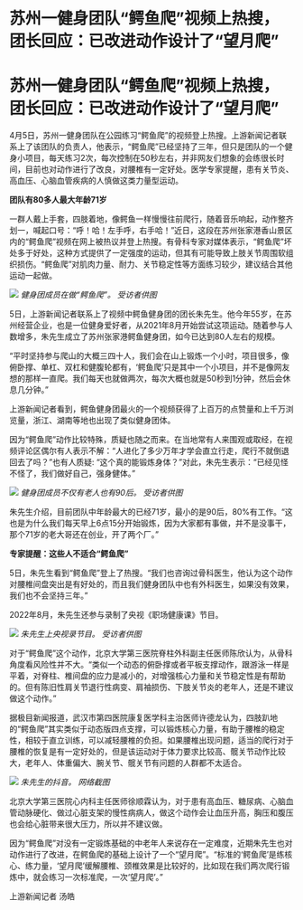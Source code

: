 # 苏州一健身团队“鳄鱼爬”视频上热搜，团长回应：已改进动作设计了“望月爬”

# 苏州一健身团队“鳄鱼爬”视频上热搜，团长回应：已改进动作设计了“望月爬”

4月5日，苏州一健身团队在公园练习“鳄鱼爬”的视频登上热搜。上游新闻记者联系上了该团队的负责人，他表示，“鳄鱼爬”已经坚持了三年，但只是团队的一个健身小项目，每天练习2次，每次控制在50秒左右，并非网友们想象的会练很长时间，目前也对动作进行了改良，对腰椎有一定好处。医学专家提醒，患有关节炎、高血压、心脑血管疾病的人慎做这类力量型运动。

**团队有80多人最大年龄71岁**

一群人戴上手套，四肢着地，像鳄鱼一样慢慢往前爬行，随着音乐响起，动作整齐划一，喊起口号：“呼！哈！左手呼，右手哈！”近日，这段在苏州张家港香山景区内的“鳄鱼爬”视频在网上被热议并登上热搜。有骨科专家对媒体表示，“鳄鱼爬”坏处多于好处，这种方式提供了一定强度的运动，但其有可能导致上肢关节周围软组织损伤。“鳄鱼爬”对肌肉力量、耐力、关节稳定性等方面练习较少，建议结合其他运动一起做。

![](https://inews.gtimg.com/om_bt/OICRfgh2aWgRDhIMFm77qTJ6_He7z7R3gaoAFnHTBXFvMAA/1000)
_健身团成员在做“鳄鱼爬”。 受访者供图_

5日，上游新闻记者联系上了视频中鳄鱼健身团的团长朱先生。他今年55岁，在苏州经营企业，也是一位健身爱好者，从2021年8月开始尝试这项运动。随着参与人数增多，朱先生成立了苏州张家港鳄鱼健身团，如今已达到80人左右的规模。

“平时坚持参与爬山的大概三四十人，我们会在山上锻炼一个小时，项目很多，像俯卧撑、单杠、双杠和健腹轮都有，‘鳄鱼爬’只是其中一个小项目，并不是像网友想的那样一直爬。我们每天也就做两次，每次大概也就是50秒到1分钟，然后会休息几分钟。”

上游新闻记者看到，鳄鱼健身团最火的一个视频获得了上百万的点赞量和上千万浏览量，浙江、湖南等地也出现了类似健身团体。

因为“鳄鱼爬”动作比较特殊，质疑也随之而来。在当地常有人来围观或取经，在视频评论区偶尔有人表示不解：“人进化了多少万年才学会直立行走，爬行不就倒退回去了吗？”也有人质疑:
“这个真的能锻炼身体？”对此，朱先生表示：“已经见怪不怪了，我们做好自己，强身健体。”

![](https://inews.gtimg.com/om_bt/OJ436G4ODvttQu_K5SnyOkJIQO2XrZtMZ3vKNTDK5E5AgAA/1000)
_健身团成员不仅有老人也有90后。 受访者供图_

朱先生介绍，目前团队中年龄最大的已经71岁，最小的是90后，80%有工作。“这也是为什么我们每天早上6点15分开始锻炼，因为大家都有事做，并不是没事干，那个71岁的老大哥还在创业，开了两个厂。”

**专家提醒：这些人不适合“鳄鱼爬”**

5日，朱先生看到“鳄鱼爬”登上了热搜。“我们也咨询过骨科医生，他认为这个动作对腰椎间盘突出是有好处的，而且我们健身团队中也有外科医生，如果没有效果，我们也不会坚持三年。”

2022年8月，朱先生还参与录制了央视《职场健康课》节目。

![](https://inews.gtimg.com/om_bt/ORcHYzDid9mVyGytx_gv5X1X3oaCqtEH_SGdtTrDQMuucAA/1000)
_朱先生上央视录节目。 受访者供图_

对于“鳄鱼爬”这个动作，北京大学第三医院脊柱外科副主任医师陈欣认为，从骨科角度看风险性并不大。“类似一个动态的俯卧撑或者平板支撑动作，跟游泳一样是平着，对脊柱、椎间盘的应力是减小的，对增强核心力量和关节稳定性是有帮助的。但有陈旧性肩关节退行性病变、肩袖损伤、下肢关节炎的老年人，还是不建议做这个动作。”

据极目新闻报道，武汉市第四医院康复医学科主治医师许德龙认为，四肢趴地的“鳄鱼爬”其实类似于动态版四点支撑，可以锻炼核心力量，有助于腰椎的稳定性，相较于直立训练，可以减轻腰椎的负担。如果腰椎出现问题，适当的爬行对于腰椎的恢复是有一定好处的，但是该运动对于体力要求比较高、髋关节动作比较大，老年人、体重偏大、腕关节、髋关节有问题的人群都不太适合。

![](https://inews.gtimg.com/om_bt/OP0Gj9ssofK4l-PJn0OPiE2KtZ5iVEDeAiocD2Flt6oasAA/1000)
_朱先生的抖音。 网络截图_

北京大学第三医院心内科主任医师徐顺霖认为，对于患有高血压、糖尿病、心脑血管动脉硬化、做过心脏支架的慢性病病人，做这个动作会让血压升高，胸压和腹压也会给心脏带来很大压力，所以并不建议做。

因为“鳄鱼爬”对没有一定锻炼基础的中老年人来说存在一定难度，近期朱先生也对动作进行了改进，在鳄鱼爬的基础上设计了一个“望月爬”。“标准的‘鳄鱼爬’是练核心、练力量，‘望月爬’缓解腰椎、颈椎效果是比较好的，比如现在我们两次爬行锻炼中，就会练习一次标准爬，一次‘望月爬’。”

上游新闻记者 汤皓

